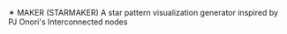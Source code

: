 ✶ MAKER (STARMAKER)
A star pattern visualization generator inspired by PJ Onori's Interconnected nodes

